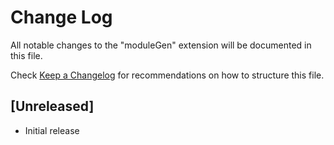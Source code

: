 # Change Log

All notable changes to the "moduleGen" extension will be documented in this file.

Check [Keep a Changelog](http://keepachangelog.com/) for recommendations on how to structure this file.

## [Unreleased]

- Initial release